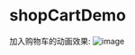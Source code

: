 # shopCartDemo

加入购物车的动画效果:
  ![image](https://github.com/wangluhui/shopCartDemo/raw/master/image/shopDemo.gif)